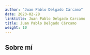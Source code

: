 ```yaml
---
author: "Juan Pablo Delgado Cárcamo"
date: 2023-02-28
linktitle: Juan Pablo Delgado Carcamo
title: Juan Pablo Delgado Cárcamo
weight: 10
---
```


## Sobre mí
